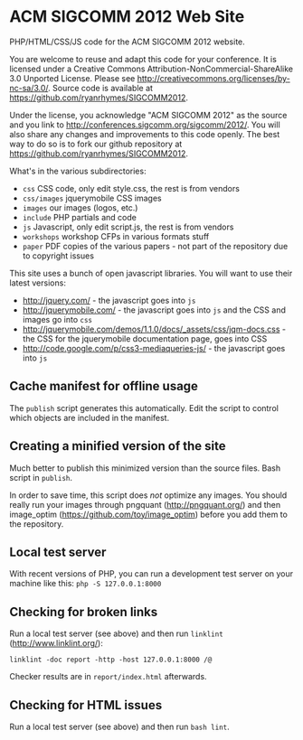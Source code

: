 ACM SIGCOMM 2012 Web Site
=========================

PHP/HTML/CSS/JS code for the ACM SIGCOMM 2012 website.

You are welcome to reuse and adapt this code for your conference. It is licensed under a Creative Commons Attribution-NonCommercial-ShareAlike 3.0 Unported License. Please see http://creativecommons.org/licenses/by-nc-sa/3.0/. Source code is available at https://github.com/ryanrhymes/SIGCOMM2012.

Under the license, you acknowledge "ACM SIGCOMM 2012" as the source and you link to http://conferences.sigcomm.org/sigcomm/2012/. You will also share any changes and improvements to this code openly. The best way to do so is to fork our github repository at https://github.com/ryanrhymes/SIGCOMM2012.

What's in the various subdirectories:

* `css`			CSS code, only edit style.css, the rest is from vendors
* `css/images`	jquerymobile CSS images
* `images`		our images (logos, etc.)
* `include`		PHP partials and code
* `js`			Javascript, only edit script.js, the rest is from vendors
* `workshops`	workshop CFPs in various formats stuff
* `paper`		PDF copies of the various papers - not part of the repository due to copyright issues

This site uses a bunch of open javascript libraries. You will want to use their latest versions:

* http://jquery.com/ - the javascript goes into `js`
* http://jquerymobile.com/ - the javascript goes into `js` and the CSS and images go into `css`
* http://jquerymobile.com/demos/1.1.0/docs/_assets/css/jqm-docs.css - the CSS for the jquerymobile documentation page, goes into CSS
* http://code.google.com/p/css3-mediaqueries-js/ - the javascript goes into `js`


Cache manifest for offline usage
--------------------------------

The `publish` script generates this automatically. Edit the script to control which objects are included in the manifest.


Creating a minified version of the site
---------------------------------------

Much better to publish this minimized version than the source files. Bash script in `publish`.

In order to save time, this script does *not* optimize any images. You should really run your images through pngquant (http://pngquant.org/) and then image_optim (https://github.com/toy/image_optim) before you add them to the repository.


Local test server
-----------------

With recent versions of PHP, you can run a development test server on your machine like this: `php -S 127.0.0.1:8000`


Checking for broken links
-------------------------

Run a local test server (see above) and then run `linklint` (http://www.linklint.org/):

    linklint -doc report -http -host 127.0.0.1:8000 /@
    
Checker results are in `report/index.html` afterwards.


Checking for HTML issues
------------------------

Run a local test server (see above) and then run `bash lint`.
